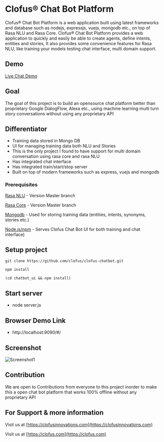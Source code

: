 # Clofus® Chat Bot Platform
Clofus® Chat Bot Platform is a web application built using latest frameworks and database such as nodejs, expressjs, vuejs, mongodb etc., on top of Rasa NLU and Rasa Core.
Clofus® Chat Bot Platform provides a web application to quickly and easily be able to create agents, define intents, entities and stories, It also provides some convenience features for Rasa NLU, like training your models testing chat interface, multi domain support.

## Demo
[Live Chat Demo](https://clofus.github.io/clofus-chatbot/)


## Goal
The goal of this project is to build an opensource chat platform better than proprietary Google DialogFlow, Alexa etc., using machine learning multi turn story conversations without using any proprietary API


## Differentiator
- Training data stored in Mongo DB
- UI for managing training data both NLU and Stories
- This is the only project I found to have support for multi domain conversation using rasa core and rasa NLU
- Has integrated chat interface
- Has integrated train/start/stop server
- Built on top of modern frameworks such as express, vuejs and mongodb

### Prerequisites

[Rasa NLU](https://github.com/golastmile/rasa_nlu) - Version Master branch

[Rasa Core](https://github.com/golastmile/rasa_nlu) - Version Master branch

[Mongodb](https://www.mongodb.com) - Used for storing training data (entities, intents, synonyms, stories etc.)

[Node.js/npm](https://nodejs.org/en/) - Serves Clofus Chat Bot UI for both training and chat interface)


## Setup project
```
git clone https://github.com/clofus/clofus-chatbot.git

npm install

(cd chatbot_ui && npm install)
```

## Start server
- node server.js

## Browser Demo Link
- http://localhost:9090/#/


## Screenshot

![Screenshot1](https://github.com/clofus/clofus-chatbot/blob/master/resources/screenshot.png)


## Contribution
We are open to Contributions from everyone to this project inorder to make this a open chat bot platform that works 100% offline without any proprietary API


## For Support & more information
Visit us at [https://clofusinnovations.com](https://clofusinnovations.com)

Visit us at [https://clofus.com](https://clofus.com)
